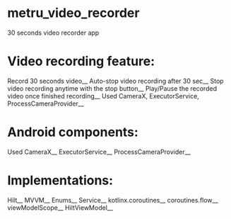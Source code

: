 # metru_video_recorder
30 seconds video recorder app

# Video recording feature:

Record 30 seconds video__
Auto-stop video recording after 30 sec__
Stop video recording anytime with the stop button__
Play/Pause the recorded video once finished recording__
Used CameraX, ExecutorService, ProcessCameraProvider__

# Android components:

Used CameraX__
ExecutorService__
ProcessCameraProvider__

# Implementations:

Hilt__
MVVM__
Enums__
Service__
kotlinx.coroutines__
coroutines.flow__
viewModelScope__
HiltViewModel__
